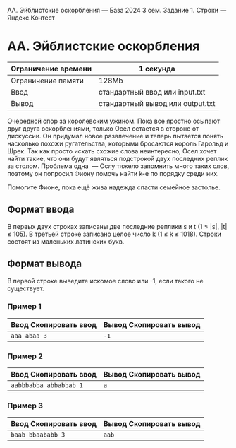 AA. Эйблистские оскорбления — База 2024 3 сем. Задание 1. Строки — Яндекс.Контест

# AA. Эйблистские оскорбления

| Ограничение времени | 1 секунда |
| --- | --- |
| Ограничение памяти | 128Mb |
| Ввод | стандартный ввод или input.txt |
| Вывод | стандартный вывод или output.txt |

Очередной спор за королевским ужином. Пока все яростно осыпают друг друга оскорблениями, только Осел остается в стороне от
дискуссии. Он придумал новое развлечение и теперь пытается понять насколько похожи ругательства, которыми бросаются король
Гарольд и Шрек. Так как просто искать схожие слова неинтересно, Осел хочет найти такие, что они будут являться подстрокой
двух последних реплик за столом. Проблема одна  — Ослу тяжело запомнить много таких слов, поэтому он попросил Фиону помочь найти k-е по порядку среди них.

Помогите Фионе, пока ещё жива надежда спасти семейное застолье.

## Формат ввода

В первых двух строках записаны две последние реплики s и t (1 ≤ |s|, |t| ≤ 105). В третьей строке записано целое число k (1 ≤ k ≤ 1018). Строки состоят из маленьких латинских букв.

## Формат вывода

В первой строке выведите искомое слово или -1, если такого не существует.

### Пример 1

| Ввод Скопировать ввод | Вывод Скопировать вывод |
| --- | --- |
| `aaa abaa 3 ` | `-1 ` |

### Пример 2

| Ввод Скопировать ввод | Вывод Скопировать вывод |
| --- | --- |
| `aabbbabba abbabbab 1 ` | `a ` |

### Пример 3

| Ввод Скопировать ввод | Вывод Скопировать вывод |
| --- | --- |
| `baab bbaababb 3 ` | `aab ` |

